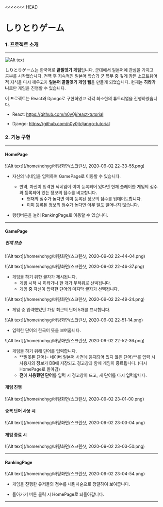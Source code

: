 <<<<<<< HEAD

# しりとりゲーム

### 1. 프로젝트 소개

---

![Alt text](/home/nohyg/workspace/shiritori_web/frontend/src/components/shiritori.png)

しりとりゲーム는 한국어로 **끝말잇기 게임**입니다. 군대에서 일본어에 관심을 가지고 공부를 시작했습니다. 전역 후 지속적인 일본어 학습과 군 복무 중 깊게 잠든 소프트웨어적 지식을 다시 깨우고자 **일본어 끝말잇기 게임 웹**을 만들게 되었습니다. 현재는 **히라가나**로만 게임을 진행할 수 있습니다.

이 프로젝트는 React와 Django로 구현하였고 각각 최소한의 튜토리얼을 진행하였습니다.

- React: <https://github.com/n0y0j/react-tutorial>

- Django: <https://github.com/n0y0j/django-tutorial>

### 2. 기능 구현

---

#### HomePage

![Alt text](/home/nohyg/바탕화면/스크린샷, 2020-09-02 22-33-55.png)

- 자신의 닉네임을 입력하여 GamePage로 이동할 수 있습니다.

  - 만약, 자신이 입력한 닉네임이 이미 등록되어 있다면 현재 플레이한 게임의 점수와 등록되어 있는 정보의 점수를 비교합니다.
    - 현재의 점수가 높다면 이미 등록된 정보의 점수를 업데이트합니다.
    - 이미 등록된 정보의 점수가 높다면 아무 일도 일어나지 않습니다.

- 랭킹버튼을 눌러 RankingPage로 이동할 수 있습니다.

---

#### GamePage

##### 전체 모습

![Alt text](/home/nohyg/바탕화면/스크린샷, 2020-09-02 22-44-04.png)

![Alt text](/home/nohyg/바탕화면/스크린샷, 2020-09-02 22-46-37.png)

- 게임을 하기 위한 글자가 제시됩니다.
  - 게임 시작 시 히라가나 한 개가 무작위로 선택됩니다.
  - 게임 중 자신이 입력한 단어의 마지막 글자가 선택됩니다.

![Alt text](/home/nohyg/바탕화면/스크린샷, 2020-09-02 22-49-24.png)

- 게임 중 입력했었던 가장 최근의 단어 5개를 표시합니다.

![Alt text](/home/nohyg/바탕화면/스크린샷, 2020-09-02 22-51-14.png)

- 입력한 단어의 한국어 뜻을 보여줍니다.

![Alt text](/home/nohyg/바탕화면/스크린샷, 2020-09-02 22-52-36.png)

- 게임을 하기 위해 단어를 입력합니다.
  - **잘못된 단어(= 네이버 일본어 사전에 등재되어 있지 않은 단어)**를 입력 시 사용자의 정보가 DB에 저장되고 경고창과 함께 게임이 종료됩니다. (다시 HomePage로 돌아감)
  - **전에 사용했던 단어**를 입력 시 경고창이 뜨고, 새 단어를 다시 입력합니다.

#### 게임 진행

![Alt text](/home/nohyg/바탕화면/스크린샷, 2020-09-02 23-01-00.png)

#### 중복 단어 사용 시

![Alt text](/home/nohyg/바탕화면/스크린샷, 2020-09-02 23-03-04.png)

#### 게임 종료 시

![Alt text](/home/nohyg/바탕화면/스크린샷, 2020-09-02 23-03-50.png)

---

#### RankingPage

![Alt text](/home/nohyg/바탕화면/스크린샷, 2020-09-02 23-04-54.png)

- 게임을 진행한 유저들의 점수를 내림차순으로 정렬하여 보여줍니다.

- 돌아가기 버튼 클릭 시 HomePage로 되돌아갑니다.



***

